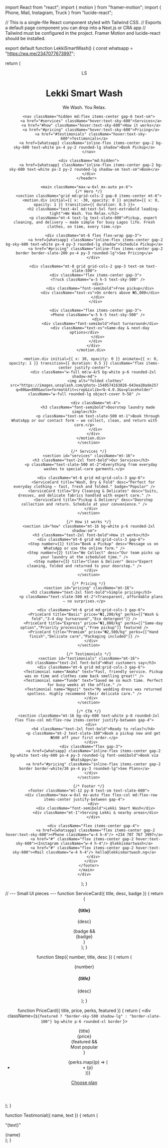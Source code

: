import React from "react";
import { motion } from "framer-motion";
import { Phone, Mail, Instagram, Truck } from "lucide-react";

// This is a single-file React component styled with Tailwind CSS.
// Exports a default page component you can drop into a Next.js or CRA app
// Tailwind must be configured in the project. Framer Motion and lucide-react should be installed.

export default function LekkiSmartWash() {
  const whatsapp = "https://wa.me/2347077673997";

  return (
    <div className="min-h-screen bg-gradient-to-b from-white via-sky-50 to-white text-slate-800 antialiased">
      <header className="max-w-6xl mx-auto px-6 py-6 flex items-center justify-between">
        <div className="flex items-center gap-3">
          <div className="w-12 h-12 rounded-2xl bg-sky-500 flex items-center justify-center text-white font-bold text-lg">LS</div>
          <div>
            <h1 className="text-xl font-bold">Lekki Smart Wash</h1>
            <p className="text-sm text-slate-500">We Wash. You Relax.</p>
          </div>
        </div>

        <nav className="hidden md:flex items-center gap-6 text-sm">
          <a href="#services" className="hover:text-sky-600">Services</a>
          <a href="#how" className="hover:text-sky-600">How it works</a>
          <a href="#pricing" className="hover:text-sky-600">Pricing</a>
          <a href="#testimonials" className="hover:text-sky-600">Testimonials</a>
          <a href={whatsapp} className="inline-flex items-center gap-2 bg-sky-600 text-white px-4 py-2 rounded-lg shadow">Book Pickup</a>
        </nav>

        <div className="md:hidden">
          <a href={whatsapp} className="inline-flex items-center gap-2 bg-sky-600 text-white px-3 py-2 rounded-lg shadow-sm text-sm">Book</a>
        </div>
      </header>

      <main className="max-w-6xl mx-auto px-6">
        {/* Hero */}
        <section className="grid md:grid-cols-2 gap-8 items-center mt-6">
          <motion.div initial={{ x: -30, opacity: 0 }} animate={{ x: 0, opacity: 1 }} transition={{ duration: 0.5 }}>
            <h2 className="text-4xl md:text-5xl font-extrabold leading-tight">We Wash. You Relax.</h2>
            <p className="mt-4 text-lg text-slate-600">Pickup, expert cleaning, and delivery — made simple for busy Lagos life. Fresh clothes, on time, every time.</p>

            <div className="mt-6 flex flex-wrap gap-3">
              <a href={whatsapp} className="inline-flex items-center gap-2 bg-sky-600 text-white px-4 py-3 rounded-lg shadow">Schedule Pickup</a>
              <a href="#pricing" className="inline-flex items-center gap-2 border border-slate-200 px-4 py-3 rounded-lg">See Pricing</a>
            </div>

            <div className="mt-8 grid grid-cols-2 gap-3 text-sm text-slate-500">
              <div className="flex items-center gap-3">
                <Truck className="w-5 h-5 text-sky-500" />
                <div>
                  <div className="font-semibold">Free pickup</div>
                  <div className="text-xs">On orders above ₦5,000</div>
                </div>
              </div>

              <div className="flex items-center gap-3">
                <Phone className="w-5 h-5 text-sky-500" />
                <div>
                  <div className="font-semibold">Fast turnaround</div>
                  <div className="text-xs">Same-day & next-day options</div>
                </div>
              </div>
            </div>
          </motion.div>

          <motion.div initial={{ x: 30, opacity: 0 }} animate={{ x: 0, opacity: 1 }} transition={{ duration: 0.5 }} className="flex items-center justify-center">
            <div className="w-full md:w-4/5 bg-white p-6 rounded-2xl shadow-md">
              <img alt="folded clothes" src="https://images.unsplash.com/photo-1540574163026-643ea20ade25?q=80&w=800&auto=format&fit=crop&ixlib=rb-4.0.3&s=placeholder" className="w-full rounded-lg object-cover h-56" />

              <div className="mt-4">
                <h3 className="font-semibold">Doorstep laundry made simple</h3>
                <p className="text-sm text-slate-500 mt-1">Book through WhatsApp or our contact form — we collect, clean, and return with care.</p>
              </div>
            </div>
          </motion.div>
        </section>

        {/* Services */}
        <section id="services" className="mt-16">
          <h3 className="text-2xl font-bold">Our Services</h3>
          <p className="text-slate-500 mt-2">Everything from everyday washes to special-care garments.</p>

          <div className="mt-6 grid md:grid-cols-3 gap-6">
            <ServiceCard title="Wash, Dry & Fold" desc="Perfect for everyday clothing — fast, fresh and folded." badge="Popular" />
            <ServiceCard title="Dry Cleaning & Delicates" desc="Suits, dresses, and delicate fabrics handled with expert care." />
            <ServiceCard title="Pickup & Delivery" desc="Doorstep collection and return. Schedule at your convenience." />
          </div>
        </section>

        {/* How it works */}
        <section id="how" className="mt-16 bg-white p-6 rounded-2xl shadow-sm">
          <h3 className="text-2xl font-bold">How it works</h3>
          <div className="mt-6 grid md:grid-cols-3 gap-6">
            <Step number={1} title="Book a Pickup" desc="Message us on WhatsApp or use the online form." />
            <Step number={2} title="We Collect" desc="Our team picks up your laundry at the scheduled time." />
            <Step number={3} title="Clean & Deliver" desc="Expert cleaning, folded and returned to your doorstep." />
          </div>
        </section>

        {/* Pricing */}
        <section id="pricing" className="mt-16">
          <h3 className="text-2xl font-bold">Simple pricing</h3>
          <p className="text-slate-500 mt-2">Transparent, affordable plans — no surprises.</p>

          <div className="mt-6 grid md:grid-cols-3 gap-6">
            <PriceCard title="Basic" price="₦1,200/kg" perks={["Wash & fold","3-4 day turnaround","Eco detergent"]} />
            <PriceCard title="Express" price="₦1,800/kg" perks={["Same-day option","Priority processing","Free pickup"]} featured />
            <PriceCard title="Premium" price="₦2,500/kg" perks={["Hand finish","Delicate care","Packaging included"]} />
          </div>
        </section>

        {/* Testimonials */}
        <section id="testimonials" className="mt-16">
          <h3 className="text-2xl font-bold">What customers say</h3>
          <div className="mt-6 grid md:grid-cols-3 gap-6">
            <Testimonial name="Amaka" text="Fast, friendly service. Pickup was on time and clothes came back smelling great!" />
            <Testimonial name="Tunde" text="Saved me so much time. Perfect for busy weeks at the office." />
            <Testimonial name="Ngozi" text="My wedding dress was returned spotless. Highly recommend their delicate care." />
          </div>
        </section>

        {/* CTA */}
        <section className="mt-16 bg-sky-600 text-white p-8 rounded-2xl flex flex-col md:flex-row items-center justify-between gap-4">
          <div>
            <h4 className="text-2xl font-bold">Ready to relax?</h4>
            <p className="mt-2 text-slate-100">Book a pickup now and get ₦500 off your first order.</p>
          </div>
          <div className="flex gap-3">
            <a href={whatsapp} className="inline-flex items-center gap-2 bg-white text-sky-600 px-4 py-3 rounded-lg font-semibold">Book via WhatsApp</a>
            <a href="#pricing" className="inline-flex items-center gap-2 border border-white/30 px-4 py-3 rounded-lg">See Plans</a>
          </div>
        </section>

        {/* Footer */}
        <footer className="mt-12 py-8 text-sm text-slate-600">
          <div className="max-w-6xl mx-auto flex flex-col md:flex-row items-center justify-between gap-4">
            <div>
              <div className="font-semibold">Lekki Smart Wash</div>
              <div className="mt-1">Serving Lekki & nearby areas</div>
            </div>

            <div className="flex items-center gap-4">
              <a href={whatsapp} className="flex items-center gap-2 hover:text-sky-600"><Phone className="w-4 h-4"/> +234 707 767 3997</a>
              <a href="#" className="flex items-center gap-2 hover:text-sky-600"><Instagram className="w-4 h-4"/> @lekkismartwash</a>
              <a href="#" className="flex items-center gap-2 hover:text-sky-600"><Mail className="w-4 h-4"/> hello@lekkismartwash.ng</a>
            </div>
          </div>
        </footer>
      </main>
    </div>
  );
}

// --- Small UI pieces ---
function ServiceCard({ title, desc, badge }) {
  return (
    <div className="bg-white p-5 rounded-xl shadow-sm">
      <div className="flex items-start justify-between">
        <div>
          <h4 className="font-semibold">{title}</h4>
          <p className="text-sm text-slate-500 mt-2">{desc}</p>
        </div>
        {badge && <div className="text-xs bg-sky-100 text-sky-700 px-2 py-1 rounded-md">{badge}</div>}
      </div>
    </div>
  );
}

function Step({ number, title, desc }) {
  return (
    <div className="flex flex-col items-start gap-3">
      <div className="w-12 h-12 rounded-xl bg-sky-50 flex items-center justify-center font-bold text-sky-600">{number}</div>
      <div>
        <h5 className="font-semibold">{title}</h5>
        <p className="text-sm text-slate-500 mt-1">{desc}</p>
      </div>
    </div>
  );
}

function PriceCard({ title, price, perks, featured }) {
  return (
    <div className={`${featured ? "border-sky-500 shadow-lg" : "border-slate-100"} bg-white p-6 rounded-xl border` }>
      <div className="flex items-center justify-between">
        <div>
          <div className="text-sm text-slate-500">{title}</div>
          <div className="text-2xl font-bold mt-2">{price}</div>
        </div>
        {featured && <div className="text-xs px-2 py-1 bg-sky-600 text-white rounded">Most popular</div>}
      </div>
      <ul className="mt-4 space-y-2 text-sm text-slate-600">
        {perks.map((p) => (
          <li key={p}>• {p}</li>
        ))}
      </ul>
      <div className="mt-6">
        <a href="https://wa.me/2347077673997" className="inline-block w-full text-center px-4 py-3 rounded-lg bg-sky-600 text-white font-semibold">Choose plan</a>
      </div>
    </div>
  );
}

function Testimonial({ name, text }) {
  return (
    <div className="bg-white p-5 rounded-xl shadow-sm">
      <p className="text-slate-600">“{text}”</p>
      <div className="mt-4 font-semibold">{name}</div>
    </div>
  );
}

